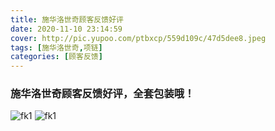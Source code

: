 ```yaml
---
title: 施华洛世奇顾客反馈好评
date: 2020-11-10 23:14:59
cover: http://pic.yupoo.com/ptbxcp/559d109c/47d5dee8.jpeg
tags: [施华洛世奇,项链]
categories: [顾客反馈]
---
```

### 施华洛世奇顾客反馈好评，全套包装哦！
![fk1](http://pic.yupoo.com/ptbxcp/4a1abfd6/f37469a5.jpeg)
![fk1](http://pic.yupoo.com/ptbxcp/559d109c/47d5dee8.jpeg)